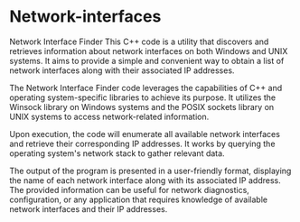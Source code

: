 # Network-interfaces
Network Interface Finder
This C++ code is a utility that discovers and retrieves information about network interfaces on both Windows and UNIX systems. It aims to provide a simple and convenient way to obtain a list of network interfaces along with their associated IP addresses.

The Network Interface Finder code leverages the capabilities of C++ and operating system-specific libraries to achieve its purpose. It utilizes the Winsock library on Windows systems and the POSIX sockets library on UNIX systems to access network-related information.

Upon execution, the code will enumerate all available network interfaces and retrieve their corresponding IP addresses. It works by querying the operating system's network stack to gather relevant data.

The output of the program is presented in a user-friendly format, displaying the name of each network interface along with its associated IP address. The provided information can be useful for network diagnostics, configuration, or any application that requires knowledge of available network interfaces and their IP addresses.

